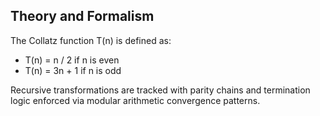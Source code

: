 ## Theory and Formalism

The Collatz function T(n) is defined as:
- T(n) = n / 2 if n is even
- T(n) = 3n + 1 if n is odd

Recursive transformations are tracked with parity chains and termination logic enforced via modular arithmetic convergence patterns.